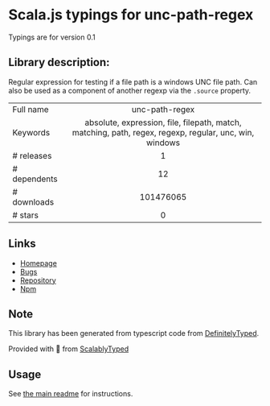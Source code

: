 
# Scala.js typings for unc-path-regex

Typings are for version 0.1

## Library description:
Regular expression for testing if a file path is a windows UNC file path. Can also be used as a component of another regexp via the `.source` property.

|                    |                 |
| ------------------ | :-------------: |
| Full name          | unc-path-regex |
| Keywords           | absolute, expression, file, filepath, match, matching, path, regex, regexp, regular, unc, win, windows |
| # releases         | 1 |
| # dependents       | 12 |
| # downloads        | 101476065 |
| # stars            | 0 |

## Links
- [Homepage](https://github.com/regexhq/unc-path-regex)
- [Bugs](https://github.com/regexhq/unc-path-regex/issues)
- [Repository](https://github.com/regexhq/unc-path-regex)
- [Npm](https://www.npmjs.com/package/unc-path-regex)
    


## Note
This library has been generated from typescript code from [DefinitelyTyped](https://definitelytyped.org).

Provided with :purple_heart: from [ScalablyTyped](https://github.com/oyvindberg/ScalablyTyped)

## Usage
See [the main readme](../../readme.md) for instructions.


